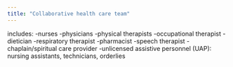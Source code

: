 ```yaml
---
title: "Collaborative health care team"
---
```

includes:
-nurses
-physicians
-physical therapists
-occupational therapist
-dietician
-respiratory therapist
-pharmacist
-speech therapist
-chaplain/spiritual care provider
-unlicensed assistive personnel (UAP): nursing assistants, technicians, orderlies

